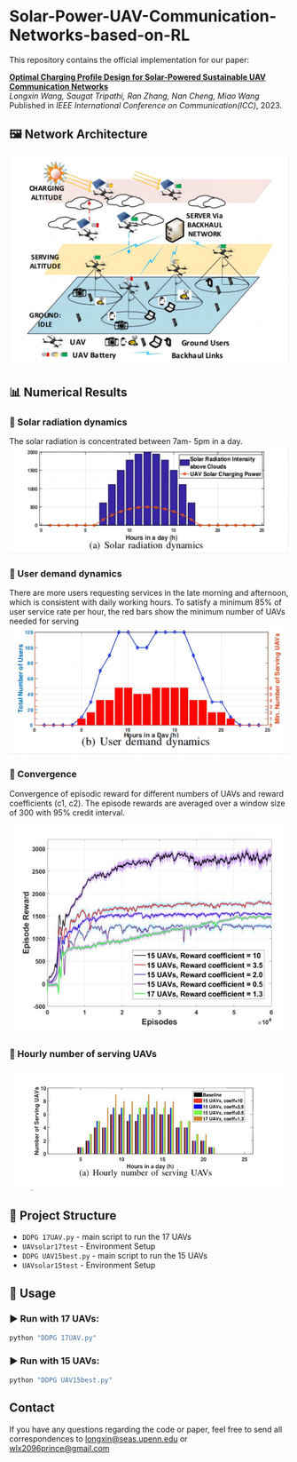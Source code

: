 # Solar-Power-UAV-Communication-Networks-based-on-RL
This repository contains the official implementation for our paper:

**[Optimal Charging Profile Design for Solar-Powered Sustainable UAV Communication Networks](https://ieeexplore.ieee.org/abstract/document/10279806)**  
_Longxin Wang, Saugat Tripathi, Ran Zhang, Nan Cheng, Miao Wang_  
Published in *IEEE International Conference on Communication(ICC)*, 2023.

## 🖼️ Network Architecture
![UAV Network](UAV_System.png)

## 📊 Numerical Results
### 🔹 Solar radiation dynamics
The solar radiation is concentrated between 7am- 5pm in a day.
![Solar_radiation](Solar_radiation.png)
### 🔹 User demand dynamics
There are more users requesting services in the
late morning and afternoon, which is consistent
with daily working hours.
To satisfy a minimum 85% of user service rate
per hour, the red bars show the minimum number
of UAVs needed for serving
![User_demand_dynamics](User_demand_dynamics.png)
### 🔹 Convergence
Convergence of episodic reward for different numbers
of UAVs and reward coefficients (c1, c2). The episode
rewards are averaged over a window size of 300 with
95% credit interval.

![Convergence](Convergence.png)
### 🔹 Hourly number of serving UAVs
![Hourly number of serving UAVs](Hourly_number_of_serving_UAVs.png)

## 📁 Project Structure
- `DDPG 17UAV.py` - main script to run the 17 UAVs
- `UAVsolar17test` - Environment Setup
- `DDPG UAV15best.py` - main script to run the 15 UAVs
- `UAVsolar15test` - Environment Setup

## 🚀 Usage

### ▶️ Run with 17 UAVs:

```bash
python "DDPG 17UAV.py"
```
### ▶️ Run with 15 UAVs:
```bash
python "DDPG UAV15best.py"
```
## Contact
If you have any questions regarding the code or paper, feel free to send all correspondences to longxin@seas.upenn.edu or wlx2096prince@gmail.com
